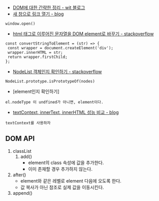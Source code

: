 * [DOM에 대한 간략한 정리 - wit 블로그](https://wit.nts-corp.com/2019/02/14/5522)
* [새 창으로 링크 열기 - blog](https://rocabilly.tistory.com/84)
```
window.open()
```
* [html 태그로 이루어진 문자열을 DOM element로 바꾸기 - stackoverflow](https://stackoverflow.com/a/3104251)
```
const convertStringToElement = (str) => {
 const wrapper = document.createElement('div');
 wrapper.innerHTML = str;
 return wrapper.firstChild;
};
```
* [NodeList 객체인지 확인하기 - stackoverflow](https://stackoverflow.com/a/36857902)
```
NodeList.prototype.isPrototypeOf(nodes)
```
* [element인지 확인하기]
```
el.nodeType 이 undfined가 아니면, element이다.
```
* [textContext, innerText, innerHTML 성능 비교 - blog](https://equal-blog.tistory.com/entry/innerHTML-innerText-textContent-%EB%B8%8C%EB%9D%BC%EC%9A%B0%EC%A0%80%EB%B3%84-%EC%84%B1%EB%8A%A5-%EB%B9%84%EA%B5%90)
```
textContext를 사용하자
```

## DOM API
1. classList
    1. add()
        * element의 class 속성에 값을 추가한다.
        * 이미 존재할 경우 추가하지 않는다.
1. after() 
    * element와 같은 레벨로 element 다음에 오도록 한다.
    * 값 복사가 아닌 참조로 실제 값을 이동시킨다.
1. append()
    
